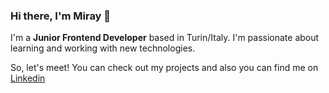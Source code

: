 ### Hi there, I'm Miray 👋

I'm a **Junior Frontend Developer** based in Turin/Italy. I'm passionate about learning and working with new technologies.<br/>


So, let's meet!
You can check out my projects and also you can find me on [Linkedin](https://www.linkedin.com/in/miray-buyukkaray/)


<!--
**miraybuy/miraybuy** is a ✨ _special_ ✨ repository because its `README.md` (this file) appears on your GitHub profile.



